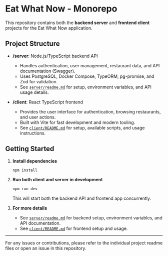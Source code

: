 # Eat What Now - Monorepo

This repository contains both the **backend server** and **frontend client** projects for the Eat What Now application.

## Project Structure

- **/server**: Node.js/TypeScript backend API

  - Handles authentication, user management, restaurant data, and API documentation (Swagger).
  - Uses PostgreSQL, Docker Compose, TypeORM, pg-promise, and Zod for validation.
  - See [`server/readme.md`](server/readme.md) for setup, environment variables, and API usage details.

- **/client**: React TypeScript frontend
  - Provides the user interface for authentication, browsing restaurants, and user actions.
  - Built with Vite for fast development and modern tooling.
  - See [`client/README.md`](client/README.md) for setup, available scripts, and usage instructions.

## Getting Started

1. **Install dependencies**

   ```powershell
   npm install
   ```

2. **Run both client and server in development**

   ```powershell
   npm run dev
   ```

   This will start both the backend API and frontend app concurrently.

3. **For more details**
   - See [`server/readme.md`](server/readme.md) for backend setup, environment variables, and API documentation.
   - See [`client/README.md`](client/README.md) for frontend setup and usage.

---

For any issues or contributions, please refer to the individual project readme files or open an issue in this repository.
